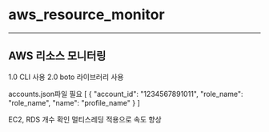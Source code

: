 ﻿# aws_resource_monitor
---
## AWS 리소스 모니터링
1.0  CLI 사용
2.0  boto 라이브러리 사용 

accounts.json파일 필요
[
  {
    "account_id": "1234567891011",
    "role_name": "role_name",
    "name": "profile_name"
  }
]

EC2, RDS 개수 확인
멀티스레딩 적용으로 속도 향상